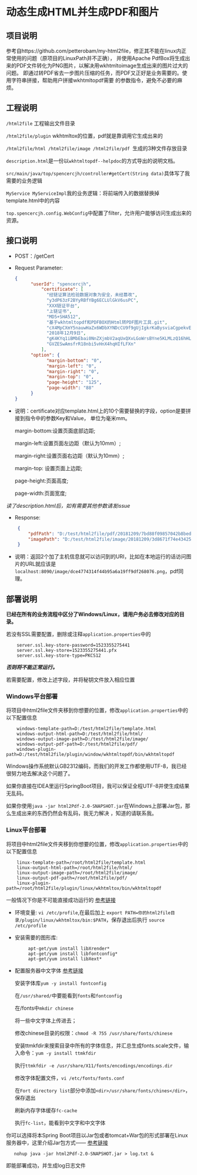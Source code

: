 # 动态生成HTML并生成PDF和图片

## 项目说明

参考自https://github.com/petterobam/my-html2file，修正其不能在linux内正常使用的问题（原项目的LinuxPath并不正确），
并使用Apache PdfBox将生成出来的PDF文件转化为PNG图片，以解决用wkhtmltoimage生成出来的图片过大的问题。
即通过转PDF省去一步图片压缩的任务，而PDF又正好是业务需要的。使用字符串拼接，帮助用户拼接wkhtmltopdf需要
的参数指令，避免不必要的麻烦。

## 工程说明

```/html2file``` 工程输出文件目录

```/html2file/plugin``` wkhtmltox的位置，pdf就是靠调用它生成出来的

```/html2file/html /html2file/image /html2file/pdf ```生成的3种文件存放目录

```description.html```是一份以```wkhtmltopdf--helpdoc```的方式导出的说明文档。

```src/main/java/top/spencercjh/controller#getCert(String data)```具体写了我需要的业务逻辑

```MyService MyServiceImpl```我的业务逻辑：将前端传入的数据替换掉template.html中的内容

```top.spencercjh.config.WebConfig```中配置了filter，允许用户能够访问生成出来的资源。

## 接口说明

- POST：/getCert
- Request Parameter:
    ```json
    {
          "userId": "spencercjh",
              "certificate": [
                "经链证算法检验数据对象为安全，未经篡改",
                "y3dP63zF2BYyRBfYBg6ECLUlGkV6usPC",
                "XXX链证平台",
                "上链证书",
                "MD5+SHA512",
                "基于wkhtmltopdf和PDFBOX的Html转PDF图片工具.git",
                "cX4MpCXmY5nauwHaZx6WDbXYNDcCU9f9gUjIgkrKaBysviaCgpekvE4Gw7Sf8GV6",
                "2018年12月9日",
                "gK4KYq1iBMbEbai0NnZXjmbV2aqUxQXvLGoWrsBYne5KLMLzQ16hHLfB5aW0GCa2",
                "GVZESwAmsfrR18nbi5vHnX4hqHIfLFXn"
              ],
          "option": {
                "margin-bottom": "0",
                "margin-left": "0",
                "margin-right": "0",
                "margin-top": "0",
                "page-height": "125",
                "page-width": "88"
          }
    }
   
- 说明：certificate对应template.html上的10个需要替换的字段，option是要拼接到指令中的参数Key和Value，
单位为毫米mm。

    margin-bottom:设置页面底部边距;
    
    margin-left:设置页面左边距（默认为10mm）;
    
    margin-right:设置页面右边距（默认为10mm）;
    
    margin-top:	设置页面上边距;
    
    page-height:页面高度;
    
    page-width:页面宽度;
    
_读了description.html后，如有需要其他参数请发issue_

- Response:
    ```json
     {
         "pdfPath": "D:/test/html2file/pdf/20181209/7bd88f09857042b8bed411c8604a44f4.pdf",
         "imagePath": "D:/test/html2file/image/20181209/3d8671f74e4342519e272244b91be3bf.png"
     }
    ```
- 说明：返回2个加了主机信息就可以访问到的URI，比如在本地运行的话访问图片的URL就应该是
```localhost:8090/image/dce4774314f44b95a6a19ff9df268076.png```，pdf同理。

## 部署说明

**已经在所有的业务流程中区分了Windows/Linux，请用户务必去修改对应的目录。**
    
若没有SSL需要配置，删除或注释```application.properties```中的

    
        server.ssl.key-store-password=1523355275441
        server.ssl.key-store=1523355275441.pfx
        server.ssl.key-store-type=PKCS12
    
    
**_否则将不能正常运行。_**

若需要配置，修改上述字段，并将秘钥文件放入相应位置

### Windows平台部署

将项目中html2file文件夹移到你想要的位置，修改```application.properties```中的以下配置信息

    
        windows-template-path=D:/test/html2file/template.html
        windows-output-html-path=D:/test/html2file/html/
        windows-output-image-path=D:/test/html2file/image/
        windows-output-pdf-path=D:/test/html2file/pdf/
        windows-plugin-path=D:/test/html2file/plugin/window/wkhtmltopdf/bin/wkhtmltopdf
    
Windows操作系统默认GB2312编码，而我们的开发工作都使用UTF-8，我已经很努力地去解决这个问题了。

如果你直接在IDEA里运行SpringBoot项目，我可以保证全程UTF-8并使生成结果无乱码。

如果你使用```java -jar html2Pdf-2.0-SNAPSHOT.jar```在Windows上部署Jar包，那么生成出来的东西仍然会有乱码，我无力解决
，知道的请联系我。

### Linux平台部署

将项目中html2file文件夹移到你想要的位置，修改```application.properties```中的以下配置信息


        linux-template-path=/root/html2file/template.html
        linux-output-html-path=/root/html2file/html/
        linux-output-image-path=/root/html2file/image/
        linux-output-pdf-path=/root/html2file/pdf/
        linux-plugin-path=/root/html2file/plugin/linux/wkhtmltox/bin/wkhtmltopdf

一般情况下你是不可能直接成功运行的 [参考链接](https://www.jianshu.com/p/cc2958636d74)
- 环境变量:
```vi /etc/profile```,在最后加上
```export PATH=你的html2file目录/plugin/linux/wkhtmltox/bin:$PATH```，保存退出后执行
```source /etc/profile```

- 安装需要的图形库:
    ```
         apt-get/yum install libXrender*
         apt-get/yum install libfontconfig*
         apt-get/yum install libXext*    
    ```
    
- 配置服务器中文字体 [参考链接](https://www.linuxidc.com/Linux/2016-09/135548.htm)

    安装字体库```yum -y install fontconfig```
    
    在```/usr/shared/```中要能看到```fonts```和```fontconfig```
    
    在/fonts中```mkdir chinese```
    
    将一些中文字体上传进去；
    
    修改chinese目录的权限：```chmod -R 755 /usr/share/fonts/chinese```
    
    安装ttmkfdir来搜索目录中所有的字体信息，并汇总生成fonts.scale文件，输入命令：```yum -y install ttmkfdir```
    
    执行```ttmkfdir -e /usr/share/X11/fonts/encodings/encodings.dir```
    
    修改字体配置文件，```vi /etc/fonts/fonts.conf```
    
    在```Fort directory list```部分中添加```<dir>/usr/share/fonts/chines</dir>```，保存退出
    
    刷新内存字体缓存```fc-cache```
    
    执行```fc-list```，能看到中文字和中文字体
    

你可以选择将本Spring Boot项目以Jar包或者tomcat+War包的形式部署在Linux服务器中，这里介绍Jar包方式——
[参考链接](https://blog.csdn.net/m0_37063257/article/details/78300877)
```
   nohup java -jar html2Pdf-2.0-SNAPSHOT.jar > log.txt & 
```
即能部署成功，并生成log日志文件
